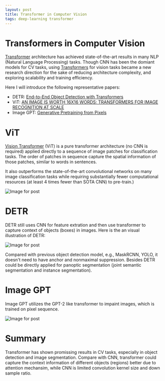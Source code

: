 ```yaml
---
layout: post
title: Transformer in Computer Vision
tags: deep-learning transformer
---
```


# Transformers in Computer Vision

[Transformer](https://ai.googleblog.com/2017/08/transformer-novel-neural-network.html) architecture has achieved state-of-the-art results in many NLP (Natural Language Processing) tasks. Though CNN has been the domiant models for CV tasks, using [Transformers](http://jalammar.github.io/illustrated-transformer/) for vision tasks became a new research direction for the sake of reducing architecture complexity, and exploring scalability and training efficiency.

Here I will introduce the following representative papers:

- DETR: [End-to-End Object Detection with Transformers](https://arxiv.org/pdf/2005.12872.pdf)
- ViT: [AN IMAGE IS WORTH 16X16 WORDS: TRANSFORMERS FOR IMAGE RECOGNITION AT SCALE](https://arxiv.org/pdf/2010.11929.pdf)
- Image GPT: [Generative Pretraining from Pixels](https://cdn.openai.com/papers/Generative_Pretraining_from_Pixels_V2.pdf)

# ViT

[Vision Transformer](https://arxiv.org/pdf/2010.11929.pdf) (ViT) is a pure transformer architecture (no CNN is required) applied directly to a sequence of image patches for classification tasks. The order of patches in sequence capture the spatial information of those patches, similar to words in sentences.

It also outperforms the state-of-the-art convolutional networks on many image classification tasks while requiring substantially fewer computational resources (at least 4 times fewer than SOTA CNN) to pre-train.)

![Image for post](https://raw.githubusercontent.com/zhangtemplar/zhangtemplar.github.io/master/uPic/2021_02_03_23_35_06_2021_02_03_23_34_59_0*WaKUydCIZ89kpduP.gif)

# DETR

DETR still uses CNN for feature extration and then use transformer to capture context of objects (boxes) in images. Here is the an visual illustration of DETR:

![Image for post](https://raw.githubusercontent.com/zhangtemplar/zhangtemplar.github.io/master/uPic/2021_02_03_23_39_12_2021_02_03_23_39_06_1*Xo6w-pFKC4SVv7B8NOoxkA.png)

Compared with previous object detection model, e.g., MaskRCNN, YOLO, it doesn't need to have anchor and nonmaximal suppression. Besides DETR could be directly applied for panoptic segmentation (joint semantic segmentation and instance segmentation).

# Image GPT

Image GPT utilizes the GPT-2 like transformer to impaint images, which is trained on pixel sequence.

![Image for post](https://raw.githubusercontent.com/zhangtemplar/zhangtemplar.github.io/master/uPic/2021_02_03_23_42_56_2021_02_03_23_42_53_1*RJU4RA-hAqXb-qpECVveIg.png)

# Summary

Transformer has shown promissing results in CV tasks, especially in object detection and image segmentation. Compare with CNN, transformer could capture the context information of different objects (regions) better due to attention mechansim, while CNN is limited convolution kernel size and down sample ratio.
